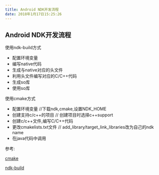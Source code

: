 ```yaml
---
title: Android NDK开发流程
date: 2018年1月17日15:25:26
---
```

## Android NDK开发流程

使用ndk-build方式

* 配置环境变量
* 编写native代码
* 生成与native对应的头文件
* 利用头文件编写对应的C/C++代码
* 生成so库
* 使用so库

使用cmake方式

* 配置环境变量 //下载ndk,cmake,设置NDK_HOME
* 创建支持c/c++的项目 // 创建项目时选择c++support
* 创建c/c++文件,编写C/C++代码 
* 更改cmakelists.txt文件 // add_library/target_link_libraries改为自己的ndk name
* 在java代码中调用 

参考:

[cmake](http://www.jianshu.com/p/0261e6cceb3e)

[ndk-build](https://innofang.github.io/2017/04/16/Android-NDK%E5%BC%80%E5%8F%91%E4%BB%8E0%E5%88%B01/)